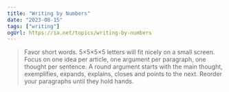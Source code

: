 ```yaml
---
title: "Writing by Numbers"
date: "2023-08-15"
tags: ["writing"]
ogUrl: https://ia.net/topics/writing-by-numbers
---
```


> Favor short words. 5×5×5×5 letters will fit nicely on a small screen. Focus on one idea per article, one argument per paragraph, one thought per sentence. A round argument starts with the main thought, exemplifies, expands, explains, closes and points to the next. Reorder your paragraphs until they hold hands.
